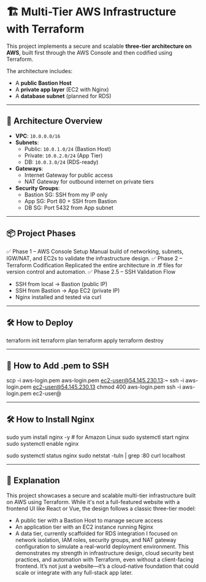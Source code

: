 # 🏗️ Multi-Tier AWS Infrastructure with Terraform

This project implements a secure and scalable **three-tier architecture on AWS**, built first through the AWS Console and then codified using Terraform.

The architecture includes:
- A **public Bastion Host**
- A **private app layer** (EC2 with Nginx)
- A **database subnet** (planned for RDS)

---

## 🚀 Architecture Overview

- **VPC**: `10.0.0.0/16`
- **Subnets**:
  - Public: `10.0.1.0/24` (Bastion Host)
  - Private: `10.0.2.0/24` (App Tier)
  - DB: `10.0.3.0/24` (RDS-ready)
- **Gateways**:
  - Internet Gateway for public access
  - NAT Gateway for outbound internet on private tiers
- **Security Groups**:
  - Bastion SG: SSH from my IP only
  - App SG: Port 80 + SSH from Bastion
  - DB SG: Port 5432 from App subnet

---

## 📦 Project Phases
✅ Phase 1 – AWS Console Setup
Manual build of networking, subnets, IGW/NAT, and EC2s to validate the infrastructure design.
✅ Phase 2 – Terraform Codification
Replicated the entire architecture in .tf files for version control and automation.
✅ Phase 2.5 – SSH Validation Flow
- SSH from local → Bastion (public IP)
- SSH from Bastion → App EC2 (private IP)
- Nginx installed and tested via curl
  
---

## 🛠️ How to Deploy
terraform init
terraform plan
terraform apply
terraform destroy

---

## 🔐 How to Add .pem to SSH
scp -i aws-login.pem aws-login.pem ec2-user@54.145.230.13:~
ssh -i aws-login.pem ec2-user@54.145.230.13
chmod 400 aws-login.pem
ssh -i aws-login.pem ec2-user@<Private-EC2-IP>

---

## 🛠️ How to Install Nginx
sudo yum install nginx -y       # for Amazon Linux
sudo systemctl start nginx
sudo systemctl enable nginx

sudo systemctl status nginx
sudo netstat -tuln | grep :80
curl localhost

---

## 📘 Explanation

This project showcases a secure and scalable multi-tier infrastructure built on AWS using Terraform.
While it's not a full-featured website with a frontend UI like React or Vue, the design follows a classic three-tier model:
- A public tier with a Bastion Host to manage secure access
- An application tier with an EC2 instance running Nginx
- A data tier, currently scaffolded for RDS integration
I focused on network isolation, IAM roles, security groups, and NAT gateway configuration to simulate a real-world deployment environment.
This demonstrates my strength in infrastructure design, cloud security best practices, and automation with Terraform, even without a client-facing frontend. It’s not just a website—it’s a cloud-native foundation that could scale or integrate with any full-stack app later.

